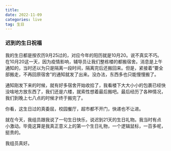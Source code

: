 ```yaml
---
title: 
date: 2022-11-09
categories: live
tag: 生日
---
```


### 迟到的生日祝福

我的生日都是按农历9月25过的，对应今年的阳历就是10月20。说不真实不巧。在10月20这一天，因为疫情影响，辅导员让我们整栋楼的都搬宿舍。消息是上午通知的，当时还以为只是隔离一段时间，隔离完后还搬回来。但是，紧接着“要全部搬走，不再回原宿舍”的通知就发了出来。没办法，东西多也只能慢慢搬了。

通知刚发下来的时候，就有好多宿舍开始收拾了，我看楼下大大小小的包裹已经快没啥地方放东西了，我们还是六楼，就索性想着最后搬吧。最后经历了各种情况，我们到晚上七八点的时候才终于搬完了。

你看，这生日过的真委屈，校园餐厅，超市都不开门，快递也不让进。

就在今天，我组员跟我说了一句生日快乐，说迟到21天的生日礼物。我当时有点小激动。毕竟这算是我真正意义上的第一个生日礼物，一个逻辑鼠标，一百多呢，挺贵的。

我组员真好。